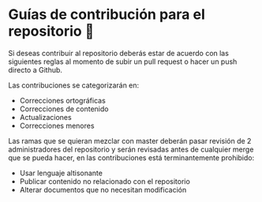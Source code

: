 # Guías de contribución para el repositorio :book:

Si deseas contribuir al repositorio deberás estar de acuerdo con las siguientes
reglas al momento de subir un pull request o hacer un push directo a Github.

Las contribuciones se categorizarán en:

 * Correcciones ortográficas
 * Correcciones de contenido
 * Actualizaciones
 * Correcciones menores

Las ramas que se quieran mezclar con master deberán pasar revisión de 2
administradores del repositorio y serán revisadas antes de cualquier merge que se pueda
hacer, en las contribuciones está terminantemente prohibido:

 * Usar lenguaje altisonante
 * Publicar contenido no relacionado con el repositorio
 * Alterar documentos que no necesitan modificación

